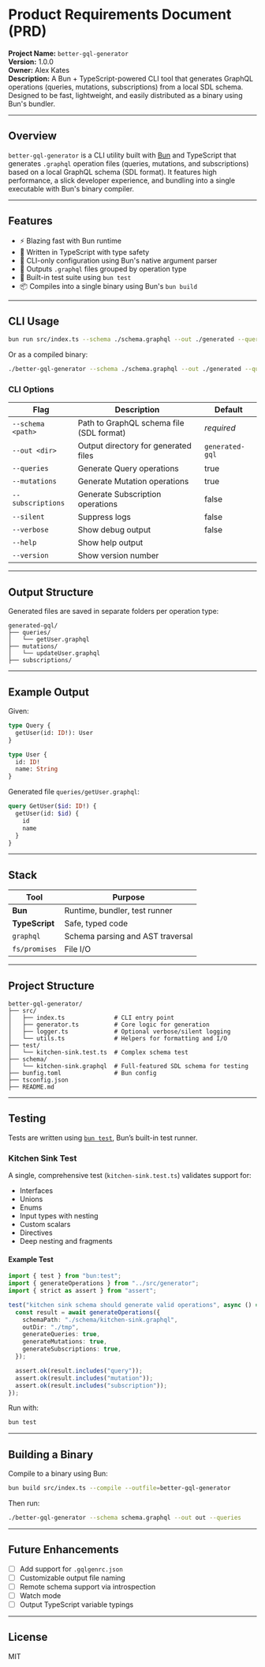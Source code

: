 # Product Requirements Document (PRD)

**Project Name:** `better-gql-generator`  
**Version:** 1.0.0  
**Owner:** Alex Kates  
**Description:** A Bun + TypeScript-powered CLI tool that generates GraphQL operations (queries, mutations, subscriptions) from a local SDL schema. Designed to be fast, lightweight, and easily distributed as a binary using Bun's bundler.

---

## Overview

`better-gql-generator` is a CLI utility built with [Bun](https://bun.sh) and TypeScript that generates `.graphql` operation files (queries, mutations, and subscriptions) based on a local GraphQL schema (SDL format). It features high performance, a slick developer experience, and bundling into a single executable with Bun's binary compiler.

---

## Features

- ⚡ Blazing fast with Bun runtime
- 🧠 Written in TypeScript with type safety
- 🧰 CLI-only configuration using Bun's native argument parser
- 📁 Outputs `.graphql` files grouped by operation type
- 🧪 Built-in test suite using `bun test`
- 📦 Compiles into a single binary using Bun's `bun build`

---

## CLI Usage

```bash
bun run src/index.ts --schema ./schema.graphql --out ./generated --queries --mutations
```

Or as a compiled binary:

```bash
./better-gql-generator --schema ./schema.graphql --out ./generated --queries --mutations
```

### CLI Options

| Flag              | Description                              | Default         |
| ----------------- | ---------------------------------------- | --------------- |
| `--schema <path>` | Path to GraphQL schema file (SDL format) | _required_      |
| `--out <dir>`     | Output directory for generated files     | `generated-gql` |
| `--queries`       | Generate Query operations                | true            |
| `--mutations`     | Generate Mutation operations             | true            |
| `--subscriptions` | Generate Subscription operations         | false           |
| `--silent`        | Suppress logs                            | false           |
| `--verbose`       | Show debug output                        | false           |
| `--help`          | Show help output                         |                 |
| `--version`       | Show version number                      |                 |

---

## Output Structure

Generated files are saved in separate folders per operation type:

```
generated-gql/
├── queries/
│   └── getUser.graphql
├── mutations/
│   └── updateUser.graphql
├── subscriptions/
```

---

## Example Output

Given:

```graphql
type Query {
  getUser(id: ID!): User
}

type User {
  id: ID!
  name: String
}
```

Generated file `queries/getUser.graphql`:

```graphql
query GetUser($id: ID!) {
  getUser(id: $id) {
    id
    name
  }
}
```

---

## Stack

| Tool           | Purpose                          |
| -------------- | -------------------------------- |
| **Bun**        | Runtime, bundler, test runner    |
| **TypeScript** | Safe, typed code                 |
| `graphql`      | Schema parsing and AST traversal |
| `fs/promises`  | File I/O                         |

---

## Project Structure

```
better-gql-generator/
├── src/
│   ├── index.ts              # CLI entry point
│   ├── generator.ts          # Core logic for generation
│   ├── logger.ts             # Optional verbose/silent logging
│   └── utils.ts              # Helpers for formatting and I/O
├── test/
│   └── kitchen-sink.test.ts  # Complex schema test
├── schema/
│   └── kitchen-sink.graphql  # Full-featured SDL schema for testing
├── bunfig.toml               # Bun config
├── tsconfig.json
├── README.md
```

---

## Testing

Tests are written using [`bun test`](https://bun.sh/docs/cli/test), Bun’s built-in test runner.

### Kitchen Sink Test

A single, comprehensive test (`kitchen-sink.test.ts`) validates support for:

- Interfaces
- Unions
- Enums
- Input types with nesting
- Custom scalars
- Directives
- Deep nesting and fragments

#### Example Test

```ts
import { test } from "bun:test";
import { generateOperations } from "../src/generator";
import { strict as assert } from "assert";

test("kitchen sink schema should generate valid operations", async () => {
  const result = await generateOperations({
    schemaPath: "./schema/kitchen-sink.graphql",
    outDir: "./tmp",
    generateQueries: true,
    generateMutations: true,
    generateSubscriptions: true,
  });

  assert.ok(result.includes("query"));
  assert.ok(result.includes("mutation"));
  assert.ok(result.includes("subscription"));
});
```

Run with:

```bash
bun test
```

---

## Building a Binary

Compile to a binary using Bun:

```bash
bun build src/index.ts --compile --outfile=better-gql-generator
```

Then run:

```bash
./better-gql-generator --schema schema.graphql --out out --queries
```

---

## Future Enhancements

- [ ] Add support for `.gqlgenrc.json`
- [ ] Customizable output file naming
- [ ] Remote schema support via introspection
- [ ] Watch mode
- [ ] Output TypeScript variable typings

---

## License

MIT
